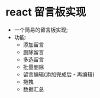 # react 留言板实现

- 一个简易的留言板实现;
- 功能:
  - 添加留言
  - 删除留言
  - 多选留言
  - 批量删除
  - 留言编辑(添加完成后 - 再编辑)
  - 拖拽
  - 数据汇总
